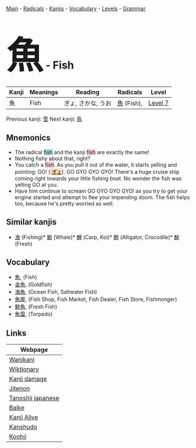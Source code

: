 <style> bigfont {font-size: 100px}</style>
[Main](../README.md) -
[Radicals](../radicals.md) -
[Kanjis](../kanjis.md) -
[Vocabulary](../vocabulary.md) -
[Levels](../levels.md) -
[Grammar](../grammar.md)
# <bigfont> 魚</bigfont> - Fish 

| Kanji | Meanings | Reading | Radicals | Level |
| --- | --- | --- | --- | --- |
| 魚 | Fish | ぎょ, さかな, うお | [魚](../radicals/魚.md) (Fish),  | [Level 7](../levels/wk_level7.md) |

Previous kanji: [雪](雪.md) Next kanji: [鳥](鳥.md) 

## Mnemonics
 * The radical <span style="background-color:#ADD8E6"> fish</span> and the kanji <span style="background-color:#ffcccb"> fish</span> are exactly the same!
* Nothing fishy about that, right?
* You catch a <span style="background-color:#ffcccb"> fish</span>. As you pull it out of the water, it starts yelling and pointing: GO! (<span style="background-color:#fed8b1"> [ぎょ](https://jisho.org/search/ぎょ)</span>). GO GYO GYO GYO! There's a huge cruise ship coming right towards your little fishing boat. No wonder the fish was yelling GO at you.
* Have him continue to scream GO GYO GYO GYO! as you try to get your engine started and attempt to flee your impending doom. The fish helps too, because he's pretty worried as well.


## Similar kanjis
 * [漁](漁.md) (Fishing)* [鯨](鯨.md) (Whale)* [鯉](鯉.md) (Carp, Koi)* [鰐](鰐.md) (Alligator, Crocodile)* [鮮](鮮.md) (Fresh)


## Vocabulary
 * [魚](../vocabulary/魚.md), (Fish)
* [金魚](../vocabulary/魚.md), (Goldfish)
* [海魚](../vocabulary/魚.md), (Ocean Fish, Saltwater Fish)
* [魚屋](../vocabulary/魚.md), (Fish Shop, Fish Market, Fish Dealer, Fish Store, Fishmonger)
* [鮮魚](../vocabulary/魚.md), (Fresh Fish)
* [魚雷](../vocabulary/魚.md), (Torpedo)



## Links 

| Webpage |
| --- |
| [Wanikani          ](https://www.wanikani.com/kanji/魚) |
| [Wiktionary        ](https://en.wiktionary.org/wiki/魚) |
| [Kanji damage      ](http://www.kanjidamage.com/kanji/search?utf8=✓&q=魚) |
| [Jitenon           ](https://jitenon.com/kanji/魚) |
| [Tanoshii japanese ](https://www.tanoshiijapanese.com/dictionary/kanji.cfm?k=魚) |
| [Baike             ](https://baike.baidu.com/item/魚) |
| [Kanji Alive       ](https://app.kanjialive.com/魚) |
| [Kanshudo          ](https://www.kanshudo.com/searchmn?q=魚) |
| [Koohii            ](https://kanji.koohii.com/study/kanji/魚) |
